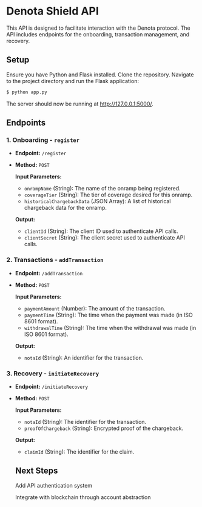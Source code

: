 # Denota Shield API
This API is designed to facilitate interaction with the Denota protocol. The API includes endpoints for the onboarding, transaction management, and recovery.

## Setup
Ensure you have Python and Flask installed.
Clone the repository.
Navigate to the project directory and run the Flask application:

```bash
$ python app.py
```

The server should now be running at http://127.0.0.1:5000/. 

## Endpoints

### 1. Onboarding - `register`

- **Endpoint:** `/register`
- **Method:** `POST`

  **Input Parameters:**
  
  - `onrampName` (String): The name of the onramp being registered.
  - `coverageTier` (String): The tier of coverage desired for this onramp.
  - `historicalChargebackData` (JSON Array): A list of historical chargeback data for the onramp.

  **Output:**
  
  - `clientId` (String): The client ID used to authenticate API calls.
  - `clientSecret` (String): The client secret used to authenticate API calls.

### 2. Transactions - `addTransaction`

- **Endpoint:** `/addTransaction`
- **Method:** `POST`

  **Input Parameters:**
  
  - `paymentAmount` (Number): The amount of the transaction.
  - `paymentTime` (String): The time when the payment was made (in ISO 8601 format).
  - `withdrawalTime` (String): The time when the withdrawal was made (in ISO 8601 format).

  **Output:**
  
  - `notaId` (String): An identifier for the transaction.

### 3. Recovery - `initiateRecovery`

- **Endpoint:** `/initiateRecovery`
- **Method:** `POST`

  **Input Parameters:**
  
  - `notaId` (String): The identifier for the transaction.
  - `proofOfChargeback` (String): Encrypted proof of the chargeback.

  **Output:**
  
  - `claimId` (String): The identifier for the claim.

  ## Next Steps
  Add API authentication system
  
  Integrate with blockchain through account abstraction
